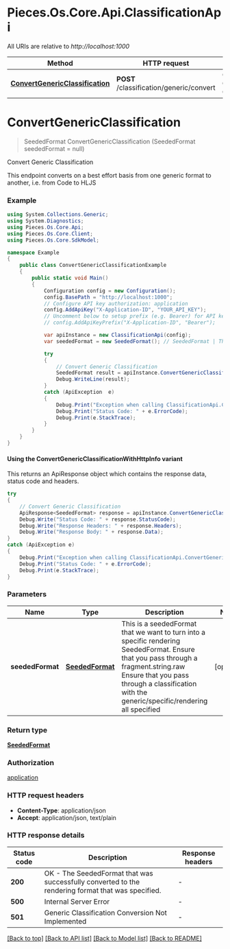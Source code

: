 # Pieces.Os.Core.Api.ClassificationApi

All URIs are relative to *http://localhost:1000*

| Method | HTTP request | Description |
|--------|--------------|-------------|
| [**ConvertGenericClassification**](ClassificationApi.md#convertgenericclassification) | **POST** /classification/generic/convert | Convert Generic Classification |

<a id="convertgenericclassification"></a>
# **ConvertGenericClassification**
> SeededFormat ConvertGenericClassification (SeededFormat seededFormat = null)

Convert Generic Classification

This endpoint converts on a best effort basis from one generic format to another, i.e. from Code to HLJS 

### Example
```csharp
using System.Collections.Generic;
using System.Diagnostics;
using Pieces.Os.Core.Api;
using Pieces.Os.Core.Client;
using Pieces.Os.Core.SdkModel;

namespace Example
{
    public class ConvertGenericClassificationExample
    {
        public static void Main()
        {
            Configuration config = new Configuration();
            config.BasePath = "http://localhost:1000";
            // Configure API key authorization: application
            config.AddApiKey("X-Application-ID", "YOUR_API_KEY");
            // Uncomment below to setup prefix (e.g. Bearer) for API key, if needed
            // config.AddApiKeyPrefix("X-Application-ID", "Bearer");

            var apiInstance = new ClassificationApi(config);
            var seededFormat = new SeededFormat(); // SeededFormat | This is a seededFormat that we want to turn into a specific rendering SeededFormat.  Ensure that you pass through a fragment.string.raw  Ensure that you pass through a classification with the generic/specific/rendering all specified  (optional) 

            try
            {
                // Convert Generic Classification
                SeededFormat result = apiInstance.ConvertGenericClassification(seededFormat);
                Debug.WriteLine(result);
            }
            catch (ApiException  e)
            {
                Debug.Print("Exception when calling ClassificationApi.ConvertGenericClassification: " + e.Message);
                Debug.Print("Status Code: " + e.ErrorCode);
                Debug.Print(e.StackTrace);
            }
        }
    }
}
```

#### Using the ConvertGenericClassificationWithHttpInfo variant
This returns an ApiResponse object which contains the response data, status code and headers.

```csharp
try
{
    // Convert Generic Classification
    ApiResponse<SeededFormat> response = apiInstance.ConvertGenericClassificationWithHttpInfo(seededFormat);
    Debug.Write("Status Code: " + response.StatusCode);
    Debug.Write("Response Headers: " + response.Headers);
    Debug.Write("Response Body: " + response.Data);
}
catch (ApiException e)
{
    Debug.Print("Exception when calling ClassificationApi.ConvertGenericClassificationWithHttpInfo: " + e.Message);
    Debug.Print("Status Code: " + e.ErrorCode);
    Debug.Print(e.StackTrace);
}
```

### Parameters

| Name | Type | Description | Notes |
|------|------|-------------|-------|
| **seededFormat** | [**SeededFormat**](SeededFormat.md) | This is a seededFormat that we want to turn into a specific rendering SeededFormat.  Ensure that you pass through a fragment.string.raw  Ensure that you pass through a classification with the generic/specific/rendering all specified  | [optional]  |

### Return type

[**SeededFormat**](SeededFormat.md)

### Authorization

[application](../README.md#application)

### HTTP request headers

 - **Content-Type**: application/json
 - **Accept**: application/json, text/plain


### HTTP response details
| Status code | Description | Response headers |
|-------------|-------------|------------------|
| **200** | OK - The SeededFormat that was successfully converted to the rendering format that was specified. |  -  |
| **500** | Internal Server Error |  -  |
| **501** | Generic Classification Conversion Not Implemented |  -  |

[[Back to top]](#) [[Back to API list]](../README.md#documentation-for-api-endpoints) [[Back to Model list]](../README.md#documentation-for-models) [[Back to README]](../README.md)

